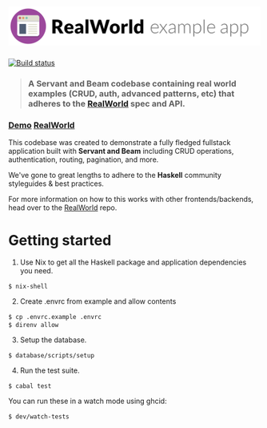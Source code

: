 # ![RealWorld Example App](logo.png)

[![Build status](https://badge.buildkite.com/e93e6a16cd2ac665d56a05e535f5b49be8c433d34cf4fe4a3a.svg)](https://buildkite.com/brad-parker/servant-beam-realworld-example-app)

> ### A Servant and Beam codebase containing real world examples (CRUD, auth, advanced patterns, etc) that adheres to the [RealWorld](https://github.com/gothinkster/realworld) spec and API.

### [Demo](https://github.com/gothinkster/realworld) [RealWorld](https://github.com/gothinkster/realworld)

This codebase was created to demonstrate a fully fledged fullstack application built with **Servant and Beam** including CRUD operations, authentication, routing, pagination, and more.

We've gone to great lengths to adhere to the **Haskell** community styleguides & best practices.

For more information on how to this works with other frontends/backends, head over to the [RealWorld](https://github.com/gothinkster/realworld) repo.

# Getting started

1. Use Nix to get all the Haskell package and application dependencies you need.

  ```
  $ nix-shell
  ```

2. Create .envrc from example and allow contents

  ```
  $ cp .envrc.example .envrc
  $ direnv allow
  ```

3. Setup the database.

  ```
  $ database/scripts/setup
  ```

4. Run the test suite.

  ```
  $ cabal test
  ```

  You can run these in a watch mode using ghcid:

  ```
  $ dev/watch-tests
  ```
